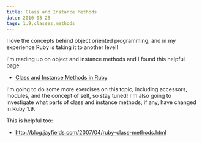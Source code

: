 ```yaml
---
title: Class and Instance Methods
date: 2010-03-25
tags: 1.9,classes,methods
---
```

I love the concepts behind object oriented programming, and in my experience Ruby is taking it to another level!

I'm reading up on object and instance methods and I found this helpful page:

* [Class and Instance Methods in Ruby](http://railstips.org/blog/archives/2009/05/11/class-and-instance-methods-in-ruby/)

I'm going to do some more exercises on this topic, including accessors, modules, and the concept of self, so stay tuned! I'm also going to investigate what parts of class and instance methods, if any, have changed in Ruby 1.9.

This is helpful too:

* <http://blog.jayfields.com/2007/04/ruby-class-methods.html>

